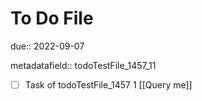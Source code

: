 # To Do File

due:: 2022-09-07

metadatafield:: todoTestFile_1457_11

- [ ] Task of todoTestFile_1457 1 [[Query me]]
